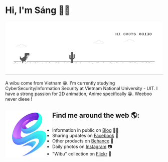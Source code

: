 # Hi, I'm Sáng 👋🏾
[![meokisama](dino.gif)](https://facebook.com/slytherinnn)

A wibu come from Vietnam 😀. I'm currently studying CyberSecurity/Information Security at Vietnam National University - UIT. I have a strong passion for 2D animation, Anime specifically 😀. Weeboo never dieee !


## Find me around the web 🌎: <a href="https://facebook.com/slytherinnn/"><img align="left" width="150" height="150" src="https://github.com/meokisama/meokisama/blob/master/image/2750554.png"></a>
- Information in public on <a href="https://meokisama.github.io/">Blog</a> ✍🏾
- Sharing updates on <a href="https://facebook.com/slytherinnn/">Facebook</a> 💼
- Other products on <a href="https://www.behance.net/meokisama">Behance</a> 🏓
- Daily photos on <a href="https://www.instagram.com/hi.im.meoki/">Instagram</a> 📷
- "Wibu" collection on <a href="https://www.flickr.com/photos/meokisama/albums">Flickr</a> 👾


